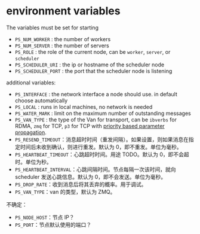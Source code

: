 


# environment variables

The variables must be set for starting

- `PS_NUM_WORKER` : the number of workers
- `PS_NUM_SERVER` : the number of servers
- `PS_ROLE` : the role of the current node, can be `worker`, `server`, or `scheduler`
- `PS_SCHEDULER_URI` : the ip or hostname of the scheduler node
- `PS_SCHEDULER_PORT` : the port that the scheduler node is listening

additional variables:

- `PS_INTERFACE` : the network interface a node should use. in default choose automatically
- `PS_LOCAL` : runs in local machines, no network is needed
- `PS_WATER_MARK`	: limit on the maximum number of outstanding messages
- `PS_VAN_TYPE` : the type of the Van for transport, can be `ibverbs` for RDMA, `zmq` for TCP, `p3` for TCP with [priority based parameter propagation](https://anandj.in/wp-content/uploads/sysml.pdf).
- `PS_RESEND_TIMEOUT`：消息超时时间（重发间隔）。如果设置，则如果消息在指定时间后未收到确认，则进行重发。默认为 0，即不重发。单位为毫秒。
- `PS_HEARTBEAT_TIMEOUT`：心跳超时时间。用途 TODO。默认为 0，即不会超时。单位为秒。
- `PS_HEARTBEAT_INTERVAL`：心跳间隔时间。节点每隔一次该时间，就向 scheduler 发送心跳信息。默认为 0，即不会发送。单位为毫秒。
- `PS_DROP_RATE`：收到消息后将其丢弃的概率。用于调试。
- `PS_VAN_TYPE`：van 的类型，默认为 ZMQ。

不确定：

- `PS_NODE_HOST`：节点 IP？
- `PS_PORT`：节点默认使用的端口？